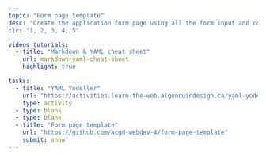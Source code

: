 ```yaml
---
topic: "Form page template"
desc: "Create the application form page using all the form input and common page patterns."
clr: "1, 2, 3, 4, 5"

videos_tutorials:
  - title: "Markdown & YAML cheat sheet"
    url: markdown-yaml-cheat-sheet
    highlight: true

tasks:
  - title: "YAML Yodeller"
    url: "https://activities.learn-the-web.algonquindesign.ca/yaml-yodeller/"
    type: activity
  - type: blank
  - type: blank
  - title: "Form page template"
    url: "https://github.com/acgd-webdev-4/form-page-template"
    submit: show
---
```

